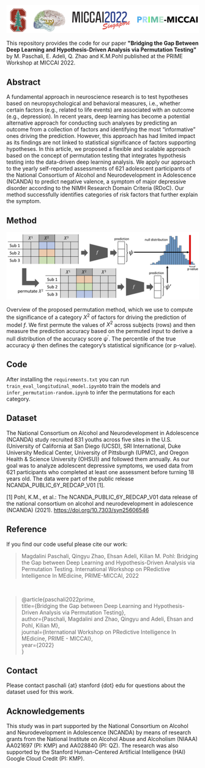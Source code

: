 ![Logos](prime_logos.png)

This repository provides the code for our paper **"Bridging the Gap Between Deep Learning and Hypothesis-Driven Analysis via Permutation Testing"** by M. Paschali, E. Adeli, Q. Zhao and K.M.Pohl published at the PRIME Workshop at MICCAI 2022.

## Abstract
A fundamental approach in neuroscience research is to test hypotheses based on neuropsychological and behavioral measures, i.e.,
whether certain factors (e.g., related to life events) are associated with an outcome (e.g., depression). In recent years, deep learning has become
a potential alternative approach for conducting such analyses by predicting an outcome from a collection of factors and identifying the most “informative” ones driving the prediction. However, this approach has had limited impact as its findings are not linked to statistical significance of factors supporting hypotheses. In this article, we proposed a flexible and scalable approach based on the concept of permutation testing that integrates hypothesis testing into the data-driven deep learning analysis. We apply our approach to the yearly self-reported assessments of 621 adolescent participants of the National Consortium of Alcohol and Neurodevelopment in Adolescence (NCANDA) to predict negative valence, a symptom of major depressive disorder according to the NIMH Research Domain Criteria (RDoC). Our method successfully identifies categories of risk factors that further explain the symptom.

## Method

![Method overview](MICCAI2022_permutation_overview.png)

Overview of the proposed permutation method, which we use to compute the significance of a category $X^2$ of factors for driving the prediction of model $f$. We first permute the values of $X^2$ across subjects (rows) and then measure the prediction accuracy based on the permuted input to derive a null distribution of the accuracy score $\psi^\prime$. The percentile of the true accuracy $ψ$ then defines the category’s statistical significance (or p-value).

## Code
After installing the <code>requirements.txt</code> you can run <code>train_eval_longitudinal_model.ipynb</code>to train the models and <code>infer_permutation-random.ipynb</code> to infer the permutations for each category.

## Dataset
The National Consortium on Alcohol and Neurodevelopment in Adolescence (NCANDA) study recruited 831 youths across five sites in the U.S. (University of California at San Diego (UCSD), SRI International, Duke University Medical Center, University of Pittsburgh (UPMC), and Oregon Health & Science University (OHSU)) and followed them annually. As our goal was to analyze adolescent depressive symptoms, we used data from 621 participants who completed at least one assessment before turning 18 years old. The data were part of the public release NCANDA\_PUBLIC\_6Y\_REDCAP\_V01 [1].

[1] Pohl, K.M., et al.: The NCANDA_PUBLIC_6Y_REDCAP_V01 data release of the national consortium on alcohol and neurodevelopment in adolescence
(NCANDA) (2021). https://doi.org/10.7303/syn25606546

## Reference

If you find our code useful please cite our work:

> Magdalini Paschali, Qingyu Zhao, Ehsan Adeli, Kilian M. Pohl:
Bridging the Gap between Deep Learning and Hypothesis-Driven Analysis via Permutation Testing. International Workshop on PRedictive Intelligence In MEdicine, PRIME-MICCAI, 2022

<br>

> @article{paschali2022prime,<br>
  title={Bridging the Gap between Deep Learning and Hypothesis-Driven Analysis via Permutation Testing},<br>
  author={Paschali, Magdalini and Zhao, Qingyu and Adeli, Ehsan and Pohl, Kilian M},<br>
  journal={International Workshop on PRedictive Intelligence In MEdicine, PRIME - MICCAI},<br>
  year={2022}<br>
}

## Contact

Please contact paschali {at} stanford {dot} edu for questions about the dataset used for this work.

## Acknowledgements 
This study was in part supported by the National Consortium on Alcohol and Neurodevelopment in Adolescence (NCANDA) by means of
research grants from the National Institute on Alcohol Abuse and Alcoholism (NIAAA) AA021697 (PI: KMP) and AA028840 (PI: QZ). The research was also supported by the Stanford Human-Centered Artificial Intelligence (HAI) Google Cloud Credit (PI: KMP).
